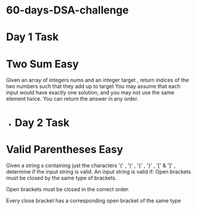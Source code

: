 # 60-days-DSA-challenge
# <h1>Day 1 Task</h1>
# Two Sum <italic> Easy</italic>
Given an array of integers nums and an integer target , return indices
of the two numbers such that they add up to target
You may assume that each input would have exactly one solution, and
you may not use the same element twice.
You can return the answer in any order.

* <h1>Day 2 Task </h1>
# Valid Parentheses <bold> Easy</bold>
Given a string s containing just the characters '(' , ')' , '{' , '}' ,
'[' & ']' , determine if the input string is valid.
An input string is valid if:
Open brackets must be closed by the same type of brackets.

Open brackets must be closed in the correct order.

Every close bracket has a corresponding open bracket of the same type

